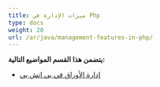 ```yaml
---
title: ميزات الإدارة في Php
type: docs
weight: 20
url: /ar/java/management-features-in-php/
---
```


**يتضمن هذا القسم المواضيع التالية:**

- [إدارة الأوراق في بي إتش بي](/cells/ar/java/managing-worksheets-in-php/)
